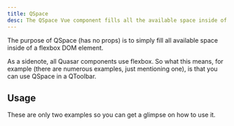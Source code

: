 ```yaml
---
title: QSpace
desc: The QSpace Vue component fills all the available space inside of a flexbox DOM element.
---
```

The purpose of QSpace (has no props) is to simply fill all available space inside of a flexbox DOM element.

As a sidenote, all Quasar components use flexbox. So what this means, for example (there are numerous examples, just mentioning one), is that you can use QSpace in a QToolbar.

## Usage
These are only two examples so you can get a glimpse on how to use it.

<doc-example title="Basic" file="QSpace/Basic" />
